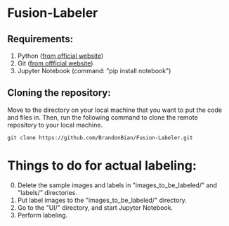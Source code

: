 # Fusion-Labeler

## Requirements:
1. Python ([from official website](https://www.python.org/downloads/))
2. Git ([from offficial website](https://git-scm.com/downloads))
3. Jupyter Notebook (command: "pip install notebook")

## Cloning the repository:
Move to the directory on your local machine that you want to put the code and files in.
Then, run the following command to clone the remote repository to your local machine.
```
git clone https://github.com/BrandonBian/Fusion-Labeler.git
```

# Things to do for actual labeling:
0. Delete the sample images and labels in "images_to_be_labeled/" and "labels/" directories.
1. Put label images to the "images_to_be_labeled/" directory.
2. Go to the "UI/" directory, and start Jupyter Notebook.
3. Perform labeling.

